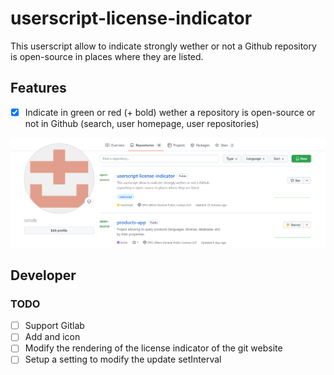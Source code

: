 # userscript-license-indicator

This userscript allow to indicate strongly wether or not a Github repository is open-source in places where they are listed.

## Features

- [x] Indicate in green or red (+ bold) wether a repository is open-source or not in Github (search, user homepage, user repositories)

![Example](assets/example.PNG "example")

## Developer

### TODO

- [ ] Support Gitlab
- [ ] Add and icon
- [ ] Modify the rendering of the license indicator of the git website
- [ ] Setup a setting to modify the update setInterval
